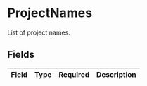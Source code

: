 # ProjectNames

List of project names.


## Fields

| Field       | Type        | Required    | Description |
| ----------- | ----------- | ----------- | ----------- |